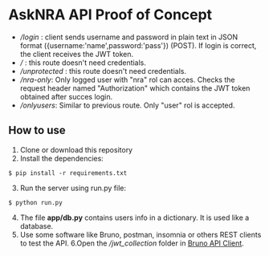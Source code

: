 # AskNRA API Proof of Concept
* */login* : client sends username and password in plain text in JSON format ({username:'name',password:'pass'}) (POST). If login is correct, the client receives the JWT token.
* */* : this route doesn't need credentials.
* */unprotected* : this route doesn't need credentials.
* */nra-only*: Only logged user with "nra" rol can acces. Checks the request header named "Authorization" which contains the JWT token obtained after succes login.
* */onlyusers*: Similar to previous route. Only "user" rol is accepted.

## How to use
1. Clone or download this repository
2. Install the dependencies:
```
$ pip install -r requirements.txt
```
3. Run the server using run.py file:
```
$ python run.py
```
4. The file **app/db.py** contains users info in a dictionary. It is used like a database.
5. Use some software like Bruno, postman, insomnia or others REST clients to test the API.
6.Open the */jwt_collection* folder in [Bruno API Client](https://www.usebruno.com/).